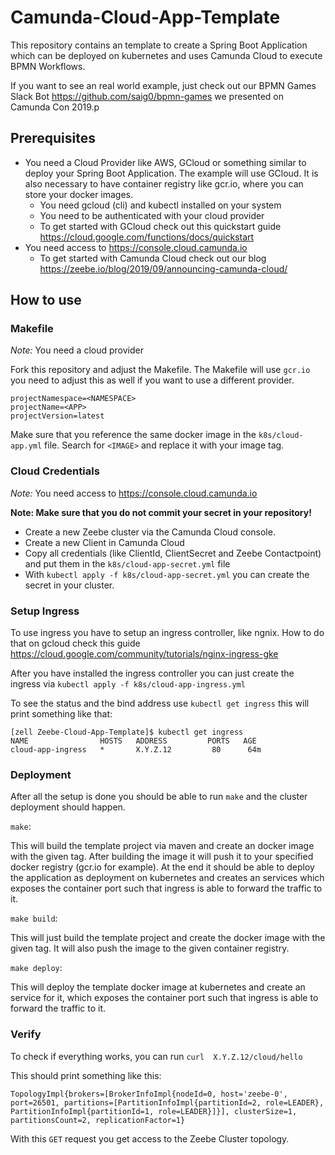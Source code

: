 # Camunda-Cloud-App-Template

This repository contains an template to create a Spring Boot Application which can be deployed on kubernetes and uses Camunda Cloud to execute BPMN Workflows.


If you want to see an real world example, just check out our BPMN Games Slack Bot https://github.com/saig0/bpmn-games
we presented on Camunda Con 2019.p

## Prerequisites

 * You need a Cloud Provider like AWS, GCloud or something similar to deploy your Spring Boot Application.
The example will use GCloud. It is also necessary to have container registry like gcr.io, where you can store your docker images.
   * You need gcloud (cli) and kubectl installed on your system
   * You need to be authenticated with your cloud provider
   * To get started with GCloud check out this quickstart guide https://cloud.google.com/functions/docs/quickstart
 * You need access to https://console.cloud.camunda.io
   * To get started with Camunda Cloud check out our blog https://zeebe.io/blog/2019/09/announcing-camunda-cloud/

## How to use

### Makefile

*Note:* You need a cloud provider

Fork this repository and adjust the Makefile.
The Makefile will use `gcr.io` you need to adjust this as well if you want to use a different provider.
```
projectNamespace=<NAMESPACE>
projectName=<APP>
projectVersion=latest
```

Make sure that you reference the same docker image in the `k8s/cloud-app.yml` file.
Search for `<IMAGE>` and replace it with your image tag.

### Cloud Credentials

*Note:* You need access to https://console.cloud.camunda.io

**Note: Make sure that you do not commit your secret in your repository!**

 * Create a new Zeebe cluster via the Camunda Cloud console.
 * Create a new Client in Camunda Cloud
 * Copy all credentials (like ClientId, ClientSecret and Zeebe Contactpoint) and put them in the `k8s/cloud-app-secret.yml` file
 * With `kubectl apply -f k8s/cloud-app-secret.yml` you can create the secret in your cluster.

### Setup Ingress

To use ingress you have to setup an ingress controller, like ngnix.
How to do that on gcloud check this guide https://cloud.google.com/community/tutorials/nginx-ingress-gke

After you have installed the ingress controller you can just create the ingress via `kubectl apply -f k8s/cloud-app-ingress.yml`

To see the status and the bind address use `kubectl get ingress` this will print something like that:
```
[zell Zeebe-Cloud-App-Template]$ kubectl get ingress
NAME                HOSTS   ADDRESS         PORTS   AGE
cloud-app-ingress   *       X.Y.Z.12         80      64m
```

### Deployment

After all the setup is done you should be able to run `make` and the cluster deployment should happen.

`make`:
  
  This will build the template project via maven and create an docker image with the given tag.
  After building the image it will push it to your specified docker registry (gcr.io for example).
  At the end it should be able to deploy the application as deployment on kubernetes and creates an services which exposes the container port such that ingress is able to forward the traffic to it.

`make build`:

  This will just build the template project and create the docker image with the given tag. It will also push the image to the given container registry.

`make deploy`:
  
  This will deploy the template docker image at kubernetes and create an service for it, which exposes the container port such that ingress is able to forward the traffic to it.

### Verify

To check if everything works, you can run `curl  X.Y.Z.12/cloud/hello`

This should print something like this:
```
TopologyImpl{brokers=[BrokerInfoImpl{nodeId=0, host='zeebe-0', port=26501, partitions=[PartitionInfoImpl{partitionId=2, role=LEADER}, PartitionInfoImpl{partitionId=1, role=LEADER}]}], clusterSize=1, partitionsCount=2, replicationFactor=1} 
```

With this `GET` request you get access to the Zeebe Cluster topology.
